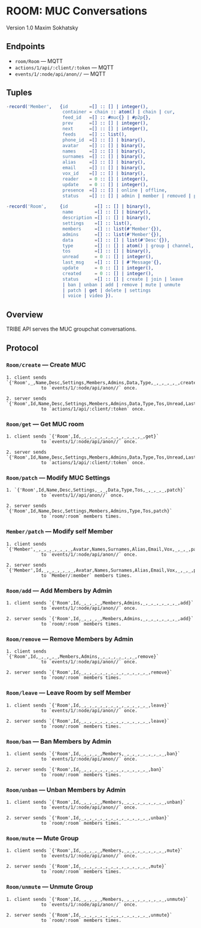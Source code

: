 ROOM: MUC Conversations
========================

Version 1.0 Maxim Sokhatsky

Endpoints
--------

* `room/Room` — MQTT
* `actions/1/api/:client/:token` — MQTT
* `events/1/:node/api/anon//` — MQTT

Tuples
------

```erlang
-record('Member',   {id        =[] :: [] | integer(),
                     container = chain :: atom() | chain | cur,
                     feed_id   =[] :: #muc{} | #p2p{},
                     prev      =[] :: [] | integer(),
                     next      =[] :: [] | integer(),
                     feeds     =[] :: list(),
                     phone_id  =[] :: [] | binary(),
                     avatar    =[] :: [] | binary(),
                     names     =[] :: [] | binary(),
                     surnames  =[] :: [] | binary(),
                     alias     =[] :: [] | binary(),
                     email     =[] :: [] | binary(),
                     vox_id    =[] :: [] | binary(),
                     reader    = 0 :: [] | integer(),
                     update    = 0 :: [] | integer(),
                     presence  =[] :: [] | online | offline,
                     status    =[] :: [] | admin | member | removed | patch }).

-record('Room',     {id          =[] :: [] | binary(),
                     name        =[] :: [] | binary(),
                     description =[] :: [] | binary(),
                     settings    =[] :: list(),
                     members     =[] :: list(#'Member'{}),
                     admins      =[] :: list(#'Member'{}),
                     data        =[] :: [] | list(#'Desc'{}),
                     type        =[] :: [] | atom() | group | channel,
                     tos         =[] :: [] | binary(),
                     unread      = 0 :: [] | integer(),
                     last_msg    =[] :: [] | #'Message'{},
                     update      = 0 :: [] | integer(),
                     created     = 0 :: [] | integer(),
                     status      =[] :: [] | create | join | leave
                     | ban | unban | add | remove | mute | unmute
                     | patch | get | delete | settings
                     | voice | video }).

```

Overview
--------

TRIBE API serves the MUC groupchat conversations.

Protocol
--------

### `Room/create` — Create MUC

```
1. client sends `{'Room',_,Name,Desc,Settings,Members,Admins,Data,Type,_,_,_,_,_,create}`
             to `events/1/:node/api/anon//` once.
```

```
2. server sends `{'Room',Id,Name,Desc,Settings,Members,Admins,Data,Type,Tos,Unread,LastMsg,Update,Created,create}`
             to `actions/1/api/:client/:token` once.
```

### `Room/get` — Get MUC room

```
1. client sends `{'Room',Id,_,_,_,_,_,_,_,_,_,_,_,_,get}`
             to `events/1/:node/api/anon//` once.
```

```
2. server sends `{'Room',Id,Name,Desc,Settings,Members,Admins,Data,Type,Tos,Unread,LastMsg,Update,Created,get}`
             to `actions/1/api/:client/:token` once.
```

### `Room/patch` — Modify MUC Settings

```
1. `{'Room',Id,Name,Desc,Settings,_,_,Data,Type,Tos,_,_,_,_,patch}`
             to `events/1//api/anon//` once.
```

```
2. server sends `{'Room',Id,Name,Desc,Settings,Members,Admins,Type,Tos,patch}`
             to `room/:room` members times.
```

### `Member/patch` — Modify self Member

```
1. client sends `{'Member',_,_,_,_,_,_,_,Avatar,Names,Surnames,Alias,Email,Vox,_,_,_,patch}`
             to `events/1/:node/api/anon//` once.
```

```
2. server sends `{'Member',Id,_,_,_,_,_,_,Avatar,Names,Surnames,Alias,Email,Vox,_,_,_,patch}`
             to `Member/:member` members times.
```

### `Room/add` — Add Members by Admin

```
1. client sends `{'Room',Id,_,_,_,_,Members,Admins,_,_,_,_,_,_,_,add}`
             to `events/1/:node/api/anon//` once.
```

```
2. server sends `{'Room',Id,_,_,_,_,Members,Admins,_,_,_,_,_,_,_,add}`
             to `room/:room` members times.
```

### `Room/remove` — Remove Members by Admin

```
1. client sends `{'Room',Id,_,_,_,_,Members,Admins,_,_,_,_,_,_,_,remove}`
             to `events/1/:node/api/anon//` once.
```

```
2. server sends `{'Room',Id,_,_,_,_,_,_,_,_,_,_,_,_,_,remove}`
             to `room/:room` members times.
```

### `Room/leave` — Leave Room by self Member

```
1. client sends `{'Room',Id,_,_,_,_,_,_,_,_,_,_,_,_,_,leave}`
             to `events/1/:node/api/anon//` once.
```

```
2. server sends `{'Room',Id,_,_,_,_,_,_,_,_,_,_,_,_,_,leave}`
             to `room/:room` members times.
```


### `Room/ban` — Ban Members by Admin

```
1. client sends `{'Room',Id,_,_,_,_,Members,_,_,_,_,_,_,_,_,ban}`
             to `events/1/:node/api/anon//` once.
```

```
2. server sends `{'Room',Id,_,_,_,_,_,_,_,_,_,_,_,_,_,ban}`
             to `room/:room` members times.
```

### `Room/unban` — Unban Members by Admin

```
1. client sends `{'Room',Id,_,_,_,_,Members,_,_,_,_,_,_,_,_,unban}`
             to `events/1/:node/api/anon//` once.
```

```
2. server sends `{'Room',Id,_,_,_,_,_,_,_,_,_,_,_,_,_,unban}`
             to `room/:room` members times.
```


### `Room/mute` — Mute Group

```
1. client sends `{'Room',Id,_,_,_,_,Members,_,_,_,_,_,_,_,_,mute}`
             to `events/1/:node/api/anon//` once.
```

```
2. server sends `{'Room',Id,_,_,_,_,_,_,_,_,_,_,_,_,_,mute}`
             to `room/:room` members times.
```

### `Room/unmute` — Unmute Group

```
1. client sends `{'Room',Id,_,_,_,_,Members,_,_,_,_,_,_,_,_,unmute}`
             to `events/1/:node/api/anon//` once.
```

```
2. server sends `{'Room',Id,_,_,_,_,_,_,_,_,_,_,_,_,_,unmute}`
             to `room/:room` members times.
```

